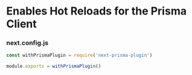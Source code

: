 # Enables Hot Reloads for the Prisma Client

### next.config.js

```js
const withPrismaPlugin = require('next-prisma-plugin')

module.exports = withPrismaPlugin()
```
